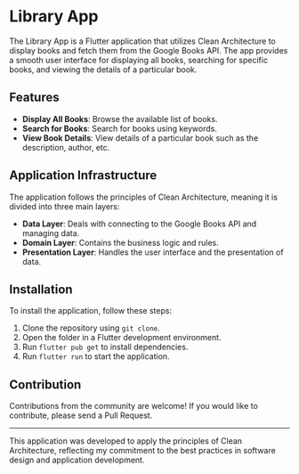 # Library App

The Library App is a Flutter application that utilizes Clean Architecture to display books and fetch them from the Google Books API. The app provides a smooth user interface for displaying all books, searching for specific books, and viewing the details of a particular book.

## Features

- **Display All Books**: Browse the available list of books.
- **Search for Books**: Search for books using keywords.
- **View Book Details**: View details of a particular book such as the description, author, etc.

## Application Infrastructure

The application follows the principles of Clean Architecture, meaning it is divided into three main layers:

- **Data Layer**: Deals with connecting to the Google Books API and managing data.
- **Domain Layer**: Contains the business logic and rules.
- **Presentation Layer**: Handles the user interface and the presentation of data.

## Installation

To install the application, follow these steps:

1. Clone the repository using `git clone`.
2. Open the folder in a Flutter development environment.
3. Run `flutter pub get` to install dependencies.
4. Run `flutter run` to start the application.

## Contribution

Contributions from the community are welcome! If you would like to contribute, please send a Pull Request.

---

This application was developed to apply the principles of Clean Architecture, reflecting my commitment to the best practices in software design and application development.
